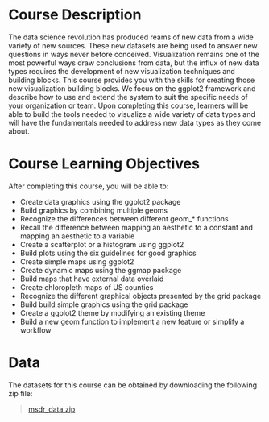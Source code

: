 # Course Description

The data science revolution has produced reams of new data from a wide variety of new sources. These new datasets are being used to answer new questions in ways never before conceived. Visualization remains one of the most powerful ways draw conclusions from data, but the influx of new data types requires the development of new visualization techniques and building blocks. This course provides you with the skills for creating those new visualization building blocks. We focus on the ggplot2 framework and describe how to use and extend the system to suit the specific needs of your organization or team. Upon completing this course, learners will be able to build the tools needed to visualize a wide variety of data types and will have the fundamentals needed to address new data types as they come about.

# Course Learning Objectives

After completing this course, you will be able to:

* Create data graphics using the ggplot2 package
* Build graphics by combining multiple geoms
* Recognize the differences between different geom_* functions
* Recall the difference between mapping an aesthetic to a constant and mapping an aesthetic to a variable
* Create a scatterplot or a histogram using ggplot2
* Build plots using the six guidelines for good graphics
* Create simple maps using ggplot2
* Create dynamic maps using the ggmap package
* Build maps that have external data overlaid
* Create chloropleth maps of US counties
* Recognize the different graphical objects presented by the grid package
* Build build simple graphics using the grid package
* Create a ggplot2 theme by modifying an existing theme
* Build a new geom function to implement a new feature or simplify a workflow

# Data

The datasets for this course can be obtained by downloading the following zip file:

> [msdr_data.zip](data/msdr_data.zip)
